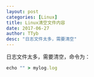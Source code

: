 ```yaml
---
layout: post
categories: [Linux]
title: Linux清空文件内容
date: 2017-06-27
author: TTyb
desc: "日志文件太多，需要清空"
---
```


日志文件太多，需要清空，命令为：

~~~ruby
echo "" > mylog.log
~~~
